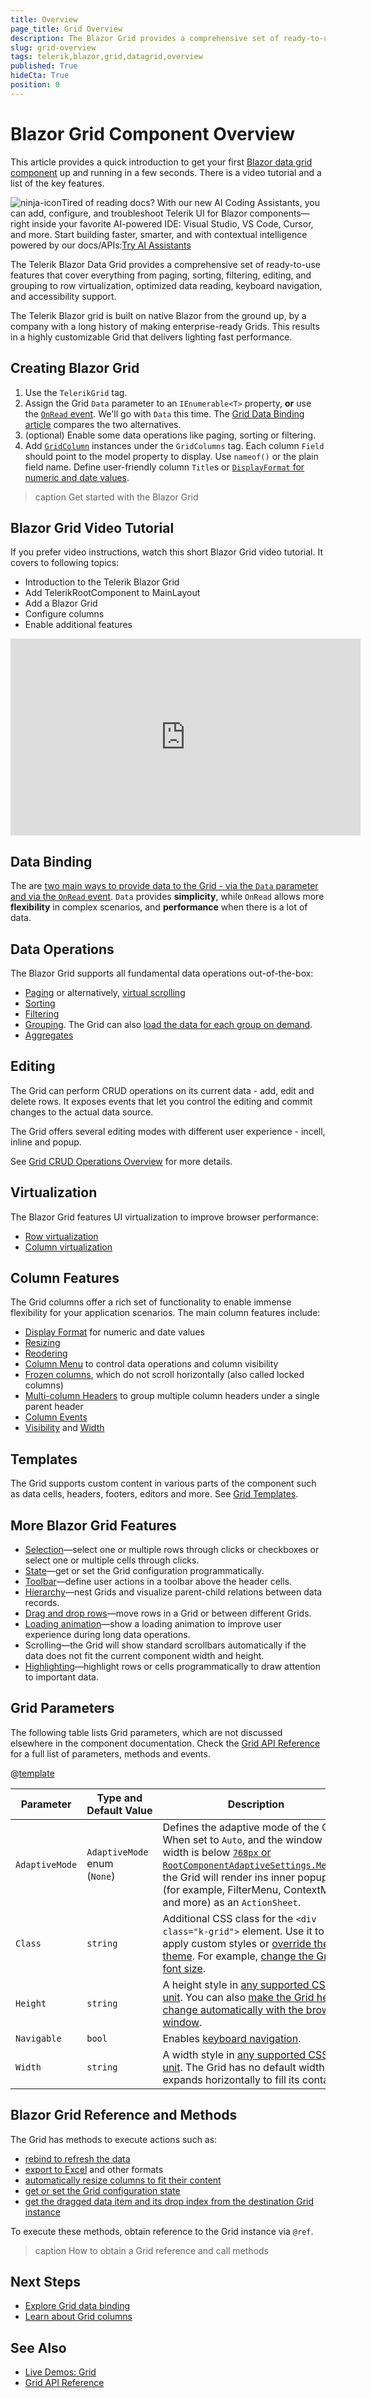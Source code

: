 ```yaml
---
title: Overview
page_title: Grid Overview
description: The Blazor Grid provides a comprehensive set of ready-to-use features that cover everything - paging, sorting, filtering, editing and more.
slug: grid-overview
tags: telerik,blazor,grid,datagrid,overview
published: True
hideCta: True
position: 0
---
```


# Blazor Grid Component Overview

This article provides a quick introduction to get your first <a href="https://demos.telerik.com/blazor-ui/grid/overview" target="_blank">Blazor data grid component</a> up and running in a few seconds. There is a video tutorial and a list of the key features.

<span class="cta-panel-big-module--container--c08a9 d-print-none "><span class="row align-items-center justify-content-center cta-panel-big-module--row--9b71a"><span class="col-auto"><img class="cta-panel-big-module--icon--a648c" src="/images/avatar-ninja.svg" alt="ninja-icon"></span><span class="col-12 col-sm"><span class="cta-panel-big-module--message--40a0f">Tired of reading docs? With our new AI Coding Assistants, you can add, configure, and troubleshoot Telerik UI for Blazor components—right inside your favorite AI-powered IDE: Visual Studio, VS Code, Cursor, and more. Start building faster, smarter, and with contextual intelligence powered by our docs/APIs:</span></span><span class="col-12 col-lg-auto"><a class="cta-panel-big-module--btnTrial--38b3e" href="https://www.telerik.com/blazor-ui/documentation/ai/overview?utm_source=ai-assistants-docs" target="_blank">Try AI Assistants</a></span></span></span>

The Telerik Blazor Data Grid provides a comprehensive set of ready-to-use features that cover everything from paging, sorting, filtering, editing, and grouping to row virtualization, optimized data reading, keyboard navigation, and accessibility support.

The Telerik Blazor grid is built on native Blazor from the ground up, by a company with a long history of making enterprise-ready Grids. This results in a highly customizable Grid that delivers lighting fast performance.


## Creating Blazor Grid

1. Use the `TelerikGrid` tag.
1. Assign the Grid `Data` parameter to an `IEnumerable<T>` property, **or** use the [`OnRead` event](slug:common-features-data-binding-onread). We'll go with `Data` this time. The [Grid Data Binding article](slug:grid-data-binding) compares the two alternatives.
1. (optional) Enable some data operations like paging, sorting or filtering.
1. Add [`GridColumn`](slug:components/grid/columns/bound) instances under the `GridColumns` tag. Each column `Field` should point to the model property to display. Use `nameof()` or the plain field name. Define user-friendly column `Title`s or [`DisplayFormat` for numeric and date values](slug:grid-columns-displayformat).

>caption Get started with the Blazor Grid

<demo metaUrl="client/grid/overview/" height="555"></demo>

## Blazor Grid Video Tutorial

If you prefer video instructions, watch this short Blazor Grid video tutorial. It covers to following topics:

* Introduction to the Telerik Blazor Grid
* Add TelerikRootComponent to MainLayout
* Add a Blazor Grid
* Configure columns
* Enable additional features

<iframe width="560" height="315" src="https://www.youtube.com/embed/NW2hHtmM2Gk" frameborder="0" allow="accelerometer; autoplay; encrypted-media; gyroscope; picture-in-picture" allowfullscreen></iframe>


## Data Binding

The are [two main ways to provide data to the Grid - via the `Data` parameter and via the `OnRead` event](slug:grid-data-binding). `Data` provides **simplicity**, while `OnRead` allows more **flexibility** in complex scenarios, and **performance** when there is a lot of data.


## Data Operations

The Blazor Grid supports all fundamental data operations out-of-the-box:

* [Paging](slug:components/grid/features/paging) or alternatively, [virtual scrolling](slug:components/grid/virtual-scrolling)
* [Sorting](slug:components/grid/features/sorting)
* [Filtering](slug:components/grid/filtering)
* [Grouping](slug:components/grid/features/grouping). The Grid can also [load the data for each group on demand](slug:grid-group-lod).
* [Aggregates](slug:grid-aggregates)


## Editing

The Grid can perform CRUD operations on its current data - add, edit and delete rows. It exposes events that let you control the editing and commit changes to the actual data source.

The Grid offers several editing modes with different user experience - incell, inline and popup.

See [Grid CRUD Operations Overview](slug:grid-editing-overview) for more details.


## Virtualization

The Blazor Grid features UI virtualization to improve browser performance:

* [Row virtualization](slug:components/grid/virtual-scrolling)
* [Column virtualization](slug:grid-columns-virtual)


## Column Features

The Grid columns offer a rich set of functionality to enable immense flexibility for your application scenarios. The main column features include:

* [Display Format](slug:grid-columns-displayformat) for numeric and date values
* [Resizing](slug:components/grid/columns/resize)
* [Reodering](slug:components/grid/columns/reorder)
* [Column Menu](slug:grid-column-menu) to control data operations and column visibility
* [Frozen columns](slug:grid-columns-frozen), which do not scroll horizontally (also called locked columns)
* [Multi-column Headers](slug:grid-columns-multiple-column-headers) to group multiple column headers under a single parent header
* [Column Events](slug:grid-column-events)
* [Visibility](slug:grid-columns-visible) and [Width](slug:grid-columns-width)


## Templates

The Grid supports custom content in various parts of the component such as data cells, headers, footers, editors and more. See [Grid Templates](slug:components/grid/features/templates).


## More Blazor Grid Features

* [Selection](slug:grid-selection-overview)—select one or multiple rows through clicks or checkboxes or select one or multiple cells through clicks.
* [State](slug:grid-state)—get or set the Grid configuration programmatically.
* [Toolbar](slug:components/grid/features/toolbar)—define user actions in a toolbar above the header cells.
* [Hierarchy](slug:components/grid/features/hierarchy)—nest Grids and visualize parent-child relations between data records.
* [Drag and drop rows](slug:grid-drag-drop-overview)—move rows in a Grid or between different Grids.
* [Loading animation](slug:grid-loading)—show a loading animation to improve user experience during long data operations.
* Scrolling—the Grid will show standard scrollbars automatically if the data does not fit the current component width and height.
* [Highlighting](slug:grid-highlighting)—highlight rows or cells programmatically to draw attention to important data.


## Grid Parameters

The following table lists Grid parameters, which are not discussed elsewhere in the component documentation. Check the [Grid API Reference](slug:Telerik.Blazor.Components.TelerikGrid-1) for a full list of parameters, methods and events.

@[template](/_contentTemplates/common/parameters-table-styles.md#table-layout)

| Parameter | Type and Default&nbsp;Value | Description |
| --- | --- | --- |
| `AdaptiveMode` | `AdaptiveMode` enum <br /> (`None`) | Defines the adaptive mode of the Grid. When set to `Auto`, and the window width is below [`768px` or `RootComponentAdaptiveSettings.Medium`](slug:adaptive-rendering#rendering-specifics), the Grid will render ins inner popups (for example, FilterMenu, ContextMenu and more) as an `ActionSheet`. |
| `Class` | `string` | Additional CSS class for the `<div class="k-grid">` element. Use it to apply custom styles or [override the theme](slug:themes-override). For example, [change the Grid font size](slug:grid-kb-change-font-size). |
| `Height` | `string` | A height style in [any supported CSS unit](slug:common-features/dimensions). You can also [make the Grid height change automatically with the browser window](slug:grid-kb-adjust-height-with-browser). |
| `Navigable` | `bool` | Enables [keyboard navigation](slug:accessibility-overview#keyboard-navigation). |
| `Width` | `string` | A width style in [any supported CSS unit](slug:common-features/dimensions). The Grid has no default width, but expands horizontally to fill its container. |


## Blazor Grid Reference and Methods

The Grid has methods to execute actions such as:

* [rebind to refresh the data](slug:grid-refresh-data#rebind-method)
* [export to Excel](slug:grid-export-excel) and other formats
* [automatically resize columns to fit their content](slug:components/grid/columns/resize#autofit-columns)
* [get or set the Grid configuration state](slug:grid-state)
* [get the dragged data item and its drop index from the destination Grid instance](slug:grid-drag-drop-overview)

To execute these methods, obtain reference to the Grid instance via `@ref`.

>caption How to obtain a Grid reference and call methods

<demo metaUrl="client/grid/overview-ref/" height="450"></demo>

## Next Steps

* [Explore Grid data binding](slug:grid-data-binding)
* [Learn about Grid columns](slug:components/grid/columns/bound)

## See Also

* [Live Demos: Grid](https://demos.telerik.com/blazor-ui/grid/overview)
* [Grid API Reference](slug:Telerik.Blazor.Components.TelerikGrid-1)

<VideoMetadata 
    name="Telerik UI for Blazor Data Grid"
    description="The Telerik Grid for Blazor is a powerful component, which allows you to visualize and edit data through its table representation. It provides a variety of options about how to present and perform operations over the underlying data, such as paging, sorting, filtering and editing. In this short video, we'll learn how to bind data to the data grid and customize its features."
    thumbnail-url="https://img.youtube.com/vi/NW2hHtmM2Gk/maxresdefault.jpg"
    upload-date="2020-02-13T00:00:00Z"
    duration="PT5M10S"
    content-url="https://youtu.be/NW2hHtmM2Gk"
    embed-url="https://www.youtube.com/embed/NW2hHtmM2Gk">
</VideoMetadata>